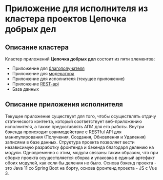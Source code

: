 # Приложение для исполнителя из кластера проектов **Цепочка добрых дел**

## Описание кластера
Кластер приложений **Цепочка добрых дел** состоит из пяти элементов:
- Приложение для [благополучателя](https://github.com/Rinchiny/kdc_reporter_app)
- Приложение для [модератора](https://github.com/Rinchiny/kdc_moderator_app)
- Приложение для исполнителя (текущее приложение) 
- Приложение [REST-api](https://github.com/Rinchiny/kdc_rest_api)
- База данных

## Описание приложения исполнителя
Текущее приложение существует для того, чтобы осуществлять отдачу статического контента, который соответствует 
веб-приложению исполнителя, а также предоставлять АПИ для его работы.
Внутри бэкенда происходит взаимодействие с RESTful API для манипулирования (Получения, Создания, Обновления и Удаления) записями в базе данных. 
Структура проекта позволяет вести независимую разработку фронтенда и бэкенда благодаря делению на модули. 
Одновременно с этим, модули связаны таким образом, что при сборке проекта осуществляется сборка и упаковка в единый артефакт обоих модулей, как если бы деления не было.
Основа бэкенд проекта - это Java 11 со Spring Boot на борту, основа фронтенд проекта - JS с Vue 3.
